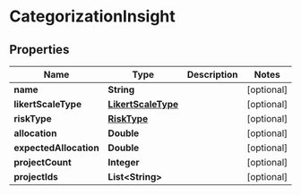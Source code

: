 
# CategorizationInsight

## Properties
Name | Type | Description | Notes
------------ | ------------- | ------------- | -------------
**name** | **String** |  |  [optional]
**likertScaleType** | [**LikertScaleType**](LikertScaleType.md) |  |  [optional]
**riskType** | [**RiskType**](RiskType.md) |  |  [optional]
**allocation** | **Double** |  |  [optional]
**expectedAllocation** | **Double** |  |  [optional]
**projectCount** | **Integer** |  |  [optional]
**projectIds** | **List&lt;String&gt;** |  |  [optional]



